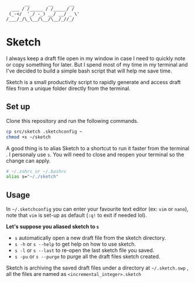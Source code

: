 ```
       __       __      __
  ___ / /_____ / /_____/ /
 (_-</  '_/ -_) __/ __/ _ \'
/___/_/\_\__/\__/\__/_//_/
```

# Sketch

I always keep a draft file open in my window in case I need to quickly note or copy something for later. But I spend most of my time in my terminal and I've decided to build a simple bash script that will help me save time.  

Sketch is a small productivity script to rapidly generate and access draft files from a unique folder directly from the terminal.  

## Set up
Clone this repository and run the following commands.  
```sh
cp src/sketch .sketchconfig ~
chmod +x ~/sketch
```
A good thing is to alias Sketch to a shortcut to run it faster from the terminal .  I personaly use `s`.  You will need to close and reopen your terminal so the change can apply.  
```sh
# ~/.zshrc or ~/.bashrc
alias s="~/./sketch"
```
## Usage

In `~/.sketchconfig` you can enter your favourite text editor (ex: `vim` or `nano`), note that `vim` is set-up as default (`:q!` to exit if needed lol).  

**Let's suppose you aliased sketch to `s`**  

-  `s` automatically open a new draft file from the sketch directory.  
-  `s -h` or `s --help` to get help on how to use sketch. 
-  `s -l` or `s --last` to re-open the last sketch file you saved.  
-  `s -pu` or `s --purge` to purge all the draft files sketch created.  

 Sketch is archiving the saved draft files under a directory at  `~/.sketch.swp` , all the files are named as `<incremental_integer>.sketch`

